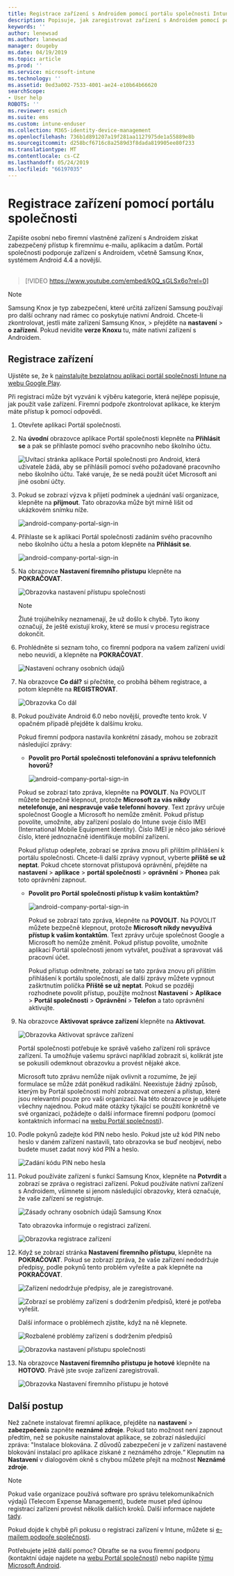 ```yaml
---
title: Registrace zařízení s Androidem pomocí portálu společnosti Intune | Dokumentace Microsoftu
description: Popisuje, jak zaregistrovat zařízení s Androidem pomocí portálu společnosti Intune
keywords: ''
author: lenewsad
ms.author: lanewsad
manager: dougeby
ms.date: 04/19/2019
ms.topic: article
ms.prod: ''
ms.service: microsoft-intune
ms.technology: ''
ms.assetid: 0ed3a002-7533-4001-ae24-e10b64b66620
searchScope:
- User help
ROBOTS: ''
ms.reviewer: esmich
ms.suite: ems
ms.custom: intune-enduser
ms.collection: M365-identity-device-management
ms.openlocfilehash: 736b1d891207a19f281aa1127975de1a55889e8b
ms.sourcegitcommit: d258bcf6716c8a2589d3f8dada819905ee80f233
ms.translationtype: MT
ms.contentlocale: cs-CZ
ms.lasthandoff: 05/24/2019
ms.locfileid: "66197035"
---
```

# <a name="enroll-your-device-with-company-portal"></a>Registrace zařízení pomocí portálu společnosti  
Zapište osobní nebo firemní vlastněné zařízení s Androidem získat zabezpečený přístup k firemnímu e-mailu, aplikacím a datům. Portál společnosti podporuje zařízení s Androidem, včetně Samsung Knox, systémem Android 4.4 a novější.  
</br>
> [!VIDEO https://www.youtube.com/embed/k0Q_sGLSx6o?rel=0]

> [!NOTE]
> Samsung Knox je typ zabezpečení, které určitá zařízení Samsung používají pro další ochrany nad rámec co poskytuje nativní Android. Chcete-li zkontrolovat, jestli máte zařízení Samsung Knox, > přejděte na **nastavení** > **o zařízení**. Pokud nevidíte **verze Knoxu** tu, máte nativní zařízení s Androidem.

## <a name="enroll-device"></a>Registrace zařízení  
Ujistěte se, že k [nainstalujte bezplatnou aplikaci portál společnosti Intune na webu Google Play](https://play.google.com/store/apps/details?id=com.microsoft.windowsintune.companyportal). 

Při registraci může být vyzváni k výběru kategorie, která nejlépe popisuje, jak použít vaše zařízení. Firemní podpoře zkontrolovat aplikace, ke kterým máte přístup k pomocí odpovědi.  

1. Otevřete aplikaci Portál společnosti.  

3. Na **úvodní** obrazovce aplikace Portál společnosti klepněte na **Přihlásit se** a pak se přihlaste pomocí svého pracovního nebo školního účtu.

   ![Uvítací stránka aplikace Portál společnosti pro Android, která uživatele žádá, aby se přihlásili pomocí svého požadované pracovního nebo školního účtu. Také varuje, že se nedá použít účet Microsoft ani jiné osobní účty.](./media/and-enroll-0-welcome-screen.png)   

4. Pokud se zobrazí výzva k přijetí podmínek a ujednání vaší organizace, klepněte na **přijmout**. Tato obrazovka může být mírně lišit od ukázkovém snímku níže. 

   ![android-company-portal-sign-in](./media/and-enroll-3-accept-terms.png)

5. Přihlaste se k aplikaci Portál společnosti zadáním svého pracovního nebo školního účtu a hesla a potom klepněte na **Přihlásit se**.

   ![android-company-portal-sign-in](./media/and-enroll-2-cp-sign-in.png)

6. Na obrazovce **Nastavení firemního přístupu** klepněte na **POKRAČOVAT**.

   ![Obrazovka nastavení přístupu společnosti](/intune/media/android_cp_enroll_01_1709_new.png)

   > [!NOTE]
   > Žluté trojúhelníky neznamenají, že už došlo k chybě. Tyto ikony označují, že ještě existují kroky, které se musí v procesu registrace dokončit.

7. Prohlédněte si seznam toho, co firemní podpora na vašem zařízení uvidí nebo neuvidí, a klepněte na **POKRAČOVAT**.

   ![Nastavení ochrany osobních údajů](/intune/media/android_cp_enroll_02_after_1710.png)

8. Na obrazovce **Co dál?** si přečtěte, co probíhá během registrace, a potom klepněte na **REGISTROVAT**.

   ![Obrazovka Co dál](/intune/media/android_cp_enroll_03_after_1710.png)

9. Pokud používáte Android 6.0 nebo novější, proveďte tento krok. V opačném případě přejděte k dalšímu kroku.

   Pokud firemní podpora nastavila konkrétní zásady, mohou se zobrazit následující zprávy:
   - **Povolit pro Portál společnosti telefonování a správu telefonních hovorů?**

     ![android-company-portal-sign-in](./media/and-enroll-3a-allow-phone-access.png)

   Pokud se zobrazí tato zpráva, klepněte na **POVOLIT**. Na POVOLIT můžete bezpečně klepnout, protože **Microsoft za vás nikdy netelefonuje, ani nespravuje vaše telefonní hovory**. Text zprávy určuje společnost Google a Microsoft ho nemůže změnit. Pokud přístup povolíte, umožníte, aby zařízení poslalo do Intune svoje číslo IMEI (International Mobile Equipment Identity). Číslo IMEI je něco jako sériové číslo, které jednoznačně identifikuje mobilní zařízení.

   Pokud přístup odepřete, zobrazí se zpráva znovu při příštím přihlášení k portálu společnosti. Chcete-li další zprávy vypnout, vyberte **příště se už neptat**. Pokud chcete stornovat přístupová oprávnění, přejděte na **nastavení** > **aplikace** > **portál společnosti** > **oprávnění**   >  **Phone**a pak toto oprávnění zapnout.  

   - **Povolit pro Portál společnosti přístup k vašim kontaktům?**

     ![android-company-portal-sign-in](./media/and-enroll-3b-allow-contacts-access.png)

     Pokud se zobrazí tato zpráva, klepněte na **POVOLIT**. Na POVOLIT můžete bezpečně klepnout, protože **Microsoft nikdy nevyužívá přístup k vašim kontaktům**. Text zprávy určuje společnost Google a Microsoft ho nemůže změnit. Pokud přístup povolíte, umožníte aplikaci Portál společnosti jenom vytvářet, používat a spravovat váš pracovní účet.

     Pokud přístup odmítnete, zobrazí se tato zpráva znovu při příštím přihlášení k portálu společnosti, ale další zprávy můžete vypnout zaškrtnutím políčka **Příště se už neptat**. Pokud se později rozhodnete povolit přístup, použijte možnost **Nastavení** &gt; **Aplikace** &gt; **Portál společnosti** &gt; **Oprávnění** &gt; **Telefon** a tato oprávnění aktivujte.

10. Na obrazovce **Aktivovat správce zařízení** klepněte na **Aktivovat**.

    ![Obrazovka Aktivovat správce zařízení](./media/and-enroll-5-activate.png)

    Portál společnosti potřebuje ke správě vašeho zařízení roli správce zařízení. Ta umožňuje vašemu správci například zobrazit si, kolikrát jste se pokusili odemknout obrazovku a provést nějaké akce.    

    Microsoft tuto zprávu nemůže nijak ovlivnit a rozumíme, že její formulace se může zdát poněkud radikální. Neexistuje žádný způsob, kterým by Portál společnosti mohl zobrazovat omezení a přístup, které jsou relevantní pouze pro vaši organizaci. Na této obrazovce je udělujete všechny najednou. Pokud máte otázky týkající se použití konkrétně ve své organizaci, požádejte o další informace firemní podporu (pomocí kontaktních informací na [webu Portál společnosti](https://go.microsoft.com/fwlink/?linkid=2010980)).  

11. Podle pokynů zadejte kód PIN nebo heslo. Pokud jste už kód PIN nebo heslo v daném zařízení nastavili, tato obrazovka se buď neobjeví, nebo budete muset zadat nový kód PIN a heslo.  

    ![Zadání kódu PIN nebo hesla](./media/and-enroll-6-PIN-native.png)

12. Pokud používáte zařízení s funkcí Samsung Knox, klepněte na **Potvrdit** a zobrazí se zpráva o registraci zařízení. Pokud používáte nativní zařízení s Androidem, všimnete si jenom následující obrazovky, která označuje, že vaše zařízení se registruje.

    ![Zásady ochrany osobních údajů Samsung Knox](./media/and-enroll-7-knox-privacy-policy.png)

    Tato obrazovka informuje o registraci zařízení.

    ![Obrazovka registrace zařízení](./media/and-enroll-8-device-enrolling.png)

13. Když se zobrazí stránka **Nastavení firemního přístupu**, klepněte na **POKRAČOVAT**. Pokud se zobrazí zpráva, že vaše zařízení nedodržuje předpisy, podle pokynů tento problém vyřešte a pak klepněte na **POKRAČOVAT**.

    ![Zařízení nedodržuje předpisy, ale je zaregistrované.](/intune/media/android_cp_enroll_05_post_1709.png)

    ![Zobrazí se problémy zařízení s dodržením předpisů, které je potřeba vyřešit.](/intune/media/android_cp_enroll_03_post_1709.png)

    Další informace o problémech zjistíte, když na ně klepnete.

    ![Rozbalené problémy zařízení s dodržením předpisů](/intune/media/android_cp_enroll_04_post_1709.png)

    ![Obrazovka nastavení přístupu společnosti](./media/and-enroll-9d-comp-access-setup.png)  

14. Na obrazovce **Nastavení firemního přístupu je hotové** klepněte na **HOTOVO**. Právě jste svoje zařízení zaregistrovali.

    ![Obrazovka Nastavení firemního přístupu je hotové](./media/and-enroll-10-comp-access-setup-complete.png)

## <a name="next-steps"></a>Další postup  

Než začnete instalovat firemní aplikace, přejděte na **nastavení** > **zabezpečení**a zapněte **neznámé zdroje**. Pokud tato možnost není zapnout předtím, než se pokusíte nainstalovat aplikace, se zobrazí následující zpráva: "Instalace blokována. Z důvodů zabezpečení je v zařízení nastavené blokování instalací pro aplikace získané z neznámého zdroje.“ Klepnutím na **Nastavení** v dialogovém okně s chybou můžete přejít na možnost **Neznámé zdroje**.  

> [!Note]
> Pokud vaše organizace používá software pro správu telekomunikačních výdajů (Telecom Expense Management), budete muset před úplnou registrací zařízení provést několik dalších kroků. Další informace najdete [tady](enroll-your-device-with-telecom-expense-management-android.md).

Pokud dojde k chybě při pokusu o registraci zařízení v Intune, můžete si [e-mailem podpoře společnosti](send-logs-to-your-it-admin-by-email-android.md).  

Potřebujete ještě další pomoc? Obraťte se na svou firemní podporu (kontaktní údaje najdete na [webu Portál společnosti](https://go.microsoft.com/fwlink/?linkid=2010980)) nebo napište <a href="mailto:wintunedroidfbk@microsoft.com?subject=I'm having trouble with enrolling my Android device&body=Describe the issue you're experiencing here.">týmu Microsoft Android</a>.
